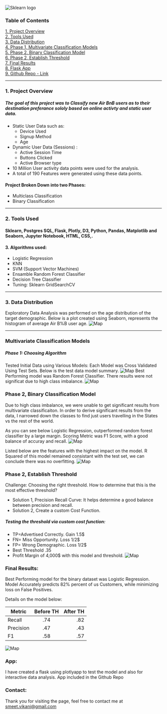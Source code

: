 ![Sklearn logo](http://scikit-learn.org/stable/_static/scikit-learn-logo-small.png)

### Table of Contents
[1. Project Overview](#section-a)  
[2. Tools Used](#section-b)  
[3. Data Distribution](#section-b2)  
[4. Phase 1, Multivariate Classification Models](#section-c)    
[5. Phase 2, Binary Classification Model](#section-c2)   
[6. Phase 2, Establish Threshold](#section-c3)  
[7. Final Results](#section-e)  
[8. Flask App](#section-end)  
[9. Github Repo - Link](https://github.com/smeetvikani/Used-Car-Price-Predictor-Model)


---

### <a name="section-a"></a>1.  Project Overview
##### The goal of this project was to Classify new Air BnB users as to their destination preferance sololy based on online activty and static user data. 
* Static User Data such as: 
	* Device Used
	* Signup Method
	* Age
* Dynamic User Data (Sessions) :
	* Active Session Time
	*  Buttons Clicked
	*  Active Browser type
* 10 Million User activity data points were used for the analysis. 
* A total of 190 Features were generated using these data points. 

#### Project Broken Down into two Phases: 
* Multiclass Classification
* Binary Classification 

---

### <a name="section-b"></a>2.  Tools Used

#### Sklearn, Postgres SQL, Flask, Plotly, D3, Python, Pandas, Matplotlib and Seaborn, Jupyter Notebook, HTML, CSS,.

#### 3. Algorithms used: 
*   Logistic Regression
*   KNN
*   SVM (Support Vector Machines)
*   Ensamble Random Forest Classifier 
*   Decision Tree Classifier
*   Tuning: Sklearn GridSearchCV

---
### <a name="section-b2"></a>3.  Data Distribution
Exploratory Data Analysis was performed on the age distribution of the target demographic. Below is a plot created using Seaborn, represents the histogram of average Air B%B user age.
![Map](http://downloadforpc.net/Metis/project4/plots/fig.jpeg)

---
### <a name="section-c"></a> Multivariate Classification Models

##### Phase 1: Choosing Algorithm

Tested Initial Data using Various Models: Each Model was Cross Validated Using Test Sets. Below is the test data model summary. 
![Map](http://downloadforpc.net/Metis/project4/plots/compare.jpeg)
Best Performing model was Random Forest Classifier. There results were not significat due to high class imbalance. 
![Map](http://downloadforpc.net/Metis/project4/plots/rfc_score.png)



### <a name="section-c2"></a> Phase 2, Binary Classification Model
Due to high class imbalance, we were unable to get significant results from multivariate classificaiton. In order to derive significant results from the data, I narrowed down the classes to find just users travelling in the States vs the rest of the world. 

As you can see below Logistic Regression, outperformed random forest classifier by a large margin. Scoring Metric was F1 Score, with a good balance of accuray and recall. 
![Map](http://downloadforpc.net/Metis/project4/plots/compare2.jpeg)


Listed below are the features with the highest impact on the model. R Squared of this model remained consistant with the test set, we can conclude there was no overfitting. 
![Map](http://downloadforpc.net/Metis/project4/plots/coef.jpeg)





### <a name="section-c3"></a> Phase 2, Establish Threshold

Challenge: Choosing the right threshold. How to determine that this is the most effective threshold?

* Solution 1, Precision Recall Curve: It helps determine a good balance between precision and recall.
* Solution 2, Create a custom Cost Function.  


##### Testing the threshold via custom cost function: 

* TP=Advertised Correctly. Gain 1.5$
* FN= Miss Opportunity. Loss  1/2$ 
* FP= Wrong Demographic. Loss 1/2$ 
* Best Threshold  .35
* Profit Margin of 4,000$ with this model and threshold.
![Map](http://downloadforpc.net/Metis/project4/plots/first_joint.jpeg)



### <a name="section-e"></a> Final Results: 

Best Performing model for the binary dataset was Logistic Regression. Model Accurately predicts 82% percent of us Customers, while minimizing loss on False Positives. 

Details on the model below: 

| Metric   |      Before TH      |  After TH |
|----------|:-------------:|------:|
| Recall |  .74 | .82 |
| Precision |  .47   |   .43 |
| F1 | .58  |    .57 |

![Map](http://downloadforpc.net/Metis/project4/plots/confusion.jpeg)


### <a name="section-end"></a> App:

I have created a flask using plotlyapp to test the model and also for interactive data analysis. App included in the Github Repo



### <a name="section-end"></a> Contact:
Thank you for visiting the page, feel free to contact me at smeet.vikani@gmail.com
